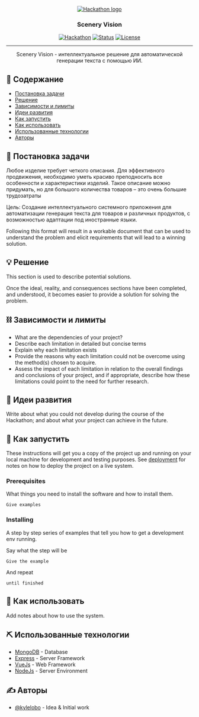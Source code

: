 <p align="center">
  <a href="" rel="noopener">
 <img src="https://res.cloudinary.com/hackatonapp/image/upload/c_fill,h_1440,q_auto,w_2560/v1/GeekBattle/events/cover-images/j5nf1toamwk3sgshc3tr" alt="Hackathon logo"></a>
</p>
<h3 align="center">Scenery Vision</h3>

<div align="center">

[![Hackathon](https://img.shields.io/badge/hackathon-cifra-black.svg)](https://geekbattle.online/events/khakaton-akseleracionnoi-programmy-cifra)
[![Status](https://img.shields.io/badge/status-active-success.svg)]()
[![License](https://img.shields.io/badge/license-MIT-blue.svg)](LICENSE.md)

</div>

---

<p align="center"> Scenery Vision - интеллектуальное решение для автоматической генерации текста с помощью ИИ.
    <br>
</p>

## 📝 Содержание

- [Постановка задачи](#problem_statement)
- [Решение](#idea)
- [Зависимости и лимиты](#limitations)
- [Идеи развития](#future_scope)
- [Как запустить](#getting_started)
- [Как использовать](#usage)
- [Использованные технологии](#tech_stack)
- [Авторы](#authors)

## 🧐 Постановка задачи <a name = "problem_statement"></a>

Любое изделие требует четкого описания. Для эффективного продвижения, необходимо уметь красиво преподносить все особенности и характеристики изделий. Такое описание можно придумать, но для большого количества товаров – это очень большие трудозатраты

Цель:
Создание интеллектуального системного приложения для автоматизации генерация текста для товаров и различных продуктов, с возможностью адаптации под иностранные языки.

Following this format will result in a workable document that can be used to understand the problem and elicit
requirements that will lead to a winning solution.

## 💡 Решение <a name = "idea"></a>

This section is used to describe potential solutions.

Once the ideal, reality, and consequences sections have been
completed, and understood, it becomes easier to provide a solution for solving the problem.

## ⛓️ Зависимости и лимиты <a name = "limitations"></a>

- What are the dependencies of your project?
- Describe each limitation in detailed but concise terms
- Explain why each limitation exists
- Provide the reasons why each limitation could not be overcome using the method(s) chosen to acquire.
- Assess the impact of each limitation in relation to the overall findings and conclusions of your project, and if
  appropriate, describe how these limitations could point to the need for further research.

## 🚀 Идеи развития <a name = "future_scope"></a>

Write about what you could not develop during the course of the Hackathon; and about what your project can achieve
in the future.

## 🏁 Как запустить <a name = "getting_started"></a>

These instructions will get you a copy of the project up and running on your local machine for development
and testing purposes. See [deployment](#deployment) for notes on how to deploy the project on a live system.

### Prerequisites

What things you need to install the software and how to install them.

```
Give examples
```

### Installing

A step by step series of examples that tell you how to get a development env running.

Say what the step will be

```
Give the example
```

And repeat

```
until finished
```

## 🎈 Как использовать <a name="usage"></a>

Add notes about how to use the system.

## ⛏️ Использованные технологии <a name = "tech_stack"></a>

- [MongoDB](https://www.mongodb.com/) - Database
- [Express](https://expressjs.com/) - Server Framework
- [VueJs](https://vuejs.org/) - Web Framework
- [NodeJs](https://nodejs.org/en/) - Server Environment

## ✍️ Авторы <a name = "authors"></a>

- [@kylelobo](https://github.com/kylelobo) - Idea & Initial work
